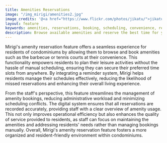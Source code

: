 ```yaml
---
title: Amenities Reservations
image: "/img_mirigi/amenities2.jpg"
image_credits: '@<a href="https://www.flickr.com/photos/jikatu/">jikatu</a>'
layout: feature
keywords: amenities, reservations, booking, scheduling, convenience, resident experience
description: Browse available amenities and reserve the best time for you, from anywhere. Ask Mirigi to remind you so you don't forget.
---
```

Mirigi's amenity reservation feature offers a seamless experience for residents of condominiums by allowing them to browse and book amenities such as the barbecue or tennis courts at their convenience. This functionality empowers residents to plan their leisure activities without the hassle of manual scheduling, ensuring they can secure their preferred time slots from anywhere. By integrating a reminder system, Mirigi helps residents manage their schedules effectively, reducing the likelihood of missed reservations and enhancing their overall living experience.

From the staff's perspective, this feature streamlines the management of amenity bookings, reducing administrative workload and minimizing scheduling conflicts. The digital system ensures that all reservations are recorded accurately, providing staff with a clear overview of amenity usage. This not only improves operational efficiency but also enhances the quality of service provided to residents, as staff can focus on maintaining the amenities and addressing residents' needs rather than managing bookings manually. Overall, Mirigi's amenity reservation feature fosters a more organized and resident-friendly environment within condominiums. 

